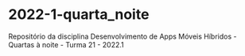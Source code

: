# 2022-1-quarta_noite
Repositório da disciplina Desenvolvimento de Apps Móveis Híbridos - Quartas à noite - Turma 21 - 2022.1
